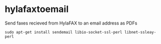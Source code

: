 # hylafaxtoemail
Send faxes recieved from HylaFAX to an email address as PDFs

    sudo apt-get install sendemail libio-socket-ssl-perl libnet-ssleay-perl
